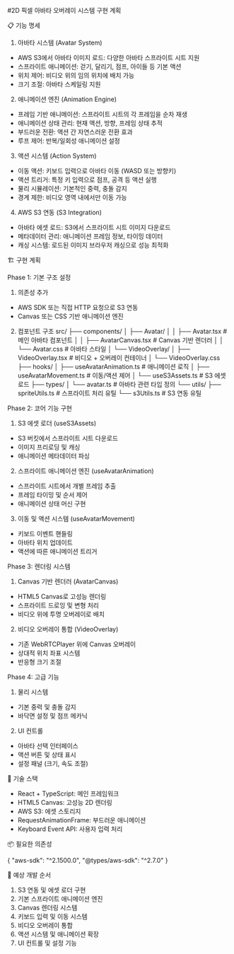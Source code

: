 #2D 픽셀 아바타 오버레이 시스템 구현 계획

📋 기능 명세

1. 아바타 시스템 (Avatar System)

- AWS S3에서 아바타 이미지 로드: 다양한 아바타 스프라이트 시트 지원
- 스프라이트 애니메이션: 걷기, 달리기, 점프, 아이들 등 기본 액션
- 위치 제어: 비디오 위의 임의 위치에 배치 가능
- 크기 조절: 아바타 스케일링 지원

2. 애니메이션 엔진 (Animation Engine)

- 프레임 기반 애니메이션: 스프라이트 시트의 각 프레임을 순차 재생
- 애니메이션 상태 관리: 현재 액션, 방향, 프레임 상태 추적
- 부드러운 전환: 액션 간 자연스러운 전환 효과
- 루프 제어: 반복/일회성 애니메이션 설정

3. 액션 시스템 (Action System)

- 이동 액션: 키보드 입력으로 아바타 이동 (WASD 또는 방향키)
- 액션 트리거: 특정 키 입력으로 점프, 공격 등 액션 실행
- 물리 시뮬레이션: 기본적인 중력, 충돌 감지
- 경계 제한: 비디오 영역 내에서만 이동 가능

4. AWS S3 연동 (S3 Integration)

- 아바타 에셋 로드: S3에서 스프라이트 시트 이미지 다운로드
- 메타데이터 관리: 애니메이션 프레임 정보, 타이밍 데이터
- 캐싱 시스템: 로드된 이미지 브라우저 캐싱으로 성능 최적화

🏗️ 구현 계획

Phase 1: 기본 구조 설정

1. 의존성 추가

- AWS SDK 또는 직접 HTTP 요청으로 S3 연동
- Canvas 또는 CSS 기반 애니메이션 엔진

2. 컴포넌트 구조
   src/
   ├── components/
   │ ├── Avatar/
   │ │ ├── Avatar.tsx # 메인 아바타 컴포넌트
   │ │ ├── AvatarCanvas.tsx # Canvas 기반 렌더러
   │ │ └── Avatar.css # 아바타 스타일
   │ └── VideoOverlay/
   │ ├── VideoOverlay.tsx # 비디오 + 오버레이 컨테이너
   │ └── VideoOverlay.css
   ├── hooks/
   │ ├── useAvatarAnimation.ts # 애니메이션 로직
   │ ├── useAvatarMovement.ts # 이동/액션 제어
   │ └── useS3Assets.ts # S3 에셋 로드
   ├── types/
   │ └── avatar.ts # 아바타 관련 타입 정의
   └── utils/
   ├── spriteUtils.ts # 스프라이트 처리 유틸
   └── s3Utils.ts # S3 연동 유틸

Phase 2: 코어 기능 구현

1. S3 에셋 로더 (useS3Assets)

- S3 버킷에서 스프라이트 시트 다운로드
- 이미지 프리로딩 및 캐싱
- 애니메이션 메타데이터 파싱

2. 스프라이트 애니메이션 엔진 (useAvatarAnimation)

- 스프라이트 시트에서 개별 프레임 추출
- 프레임 타이밍 및 순서 제어
- 애니메이션 상태 머신 구현

3. 이동 및 액션 시스템 (useAvatarMovement)

- 키보드 이벤트 핸들링
- 아바타 위치 업데이트
- 액션에 따른 애니메이션 트리거

Phase 3: 렌더링 시스템

1. Canvas 기반 렌더러 (AvatarCanvas)

- HTML5 Canvas로 고성능 렌더링
- 스프라이트 드로잉 및 변형 처리
- 비디오 위에 투명 오버레이로 배치

2. 비디오 오버레이 통합 (VideoOverlay)

- 기존 WebRTCPlayer 위에 Canvas 오버레이
- 상대적 위치 좌표 시스템
- 반응형 크기 조절

Phase 4: 고급 기능

1. 물리 시스템

- 기본 중력 및 충돌 감지
- 바닥면 설정 및 점프 메카닉

2. UI 컨트롤

- 아바타 선택 인터페이스
- 액션 버튼 및 상태 표시
- 설정 패널 (크기, 속도 조절)

🔧 기술 스택

- React + TypeScript: 메인 프레임워크
- HTML5 Canvas: 고성능 2D 렌더링
- AWS S3: 에셋 스토리지
- RequestAnimationFrame: 부드러운 애니메이션
- Keyboard Event API: 사용자 입력 처리

📦 필요한 의존성

{
"aws-sdk": "^2.1500.0",
"@types/aws-sdk": "^2.7.0"
}

🎯 예상 개발 순서

1. S3 연동 및 에셋 로더 구현
2. 기본 스프라이트 애니메이션 엔진
3. Canvas 렌더링 시스템
4. 키보드 입력 및 이동 시스템
5. 비디오 오버레이 통합
6. 액션 시스템 및 애니메이션 확장
7. UI 컨트롤 및 설정 기능
